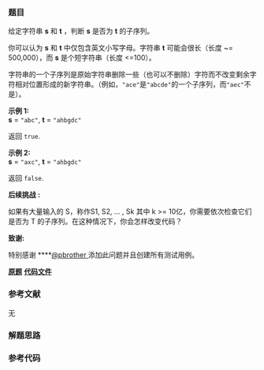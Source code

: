 ### 题目
给定字符串 **s** 和 **t** ，判断 **s** 是否为 **t** 的子序列。

你可以认为 **s** 和 **t** 中仅包含英文小写字母。字符串 **t** 可能会很长（长度 ~= 500,000），而 **s**
是个短字符串（长度 <=100）。

字符串的一个子序列是原始字符串删除一些（也可以不删除）字符而不改变剩余字符相对位置形成的新字符串。（例如，`"ace"`是`"abcde"`的一个子序列，而`"aec"`不是）。

**示例  1:**  
**s** = `"abc"`, **t** = `"ahbgdc"`

返回 `true`.

**示例  2:**  
**s** = `"axc"`, **t** = `"ahbgdc"`

返回 `false`.

**后续挑战** **:**

如果有大量输入的 S，称作S1, S2, ... , Sk 其中 k >= 10亿，你需要依次检查它们是否为 T 的子序列。在这种情况下，你会怎样改变代码？

**致谢:**

特别感谢 ****[@pbrother ](https://leetcode.com/pbrother/)添加此问题并且创建所有测试用例。

 **[原题](https://leetcode-cn.com/problems/is-subsequence/)**    **[代码文件]()**


### 参考文献
无

### 解题思路




### 参考代码

```go


```




